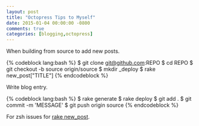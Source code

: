 ```yaml
---
layout: post
title: "Octopress Tips to Myself"
date: 2015-01-04 00:00:00 -0800
comments: true
categories: [blogging,octopress]
---
```


When building from source to add new posts.

{% codeblock lang:bash %}
$ git clone git@github.com:REPO
$ cd REPO
$ git checkout -b source origin/source
$ mkdir _deploy
$ rake new_post["TITLE"]
{% endcodeblock %}

Write blog entry.  

{% codeblock lang:bash %}
$ rake generate
$ rake deploy
$ git add .
$ git commit -m 'MESSAGE'
$ git push origin source
{% endcodeblock %}

For zsh issues for [rake new_post](https://github.com/imathis/octopress/issues/117).